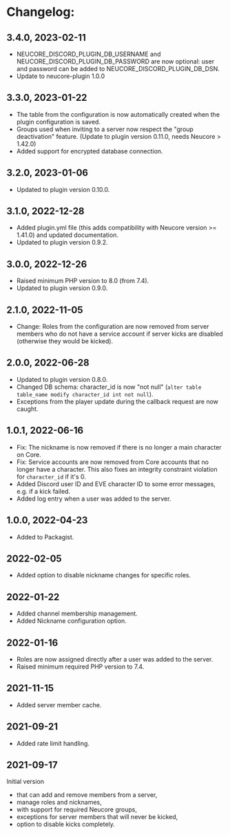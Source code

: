 # Changelog:

## 3.4.0, 2023-02-11

- NEUCORE_DISCORD_PLUGIN_DB_USERNAME and NEUCORE_DISCORD_PLUGIN_DB_PASSWORD are now optional: user and password
  can be added to NEUCORE_DISCORD_PLUGIN_DB_DSN.
- Update to neucore-plugin 1.0.0

## 3.3.0, 2023-01-22

- The table from the configuration is now automatically created when the plugin configuration is saved.
- Groups used when inviting to a server now respect the "group deactivation" feature. (Update to plugin
  version 0.11.0, needs Neucore > 1.42.0)
- Added support for encrypted database connection.

## 3.2.0, 2023-01-06

- Updated to plugin version 0.10.0.

## 3.1.0, 2022-12-28

- Added plugin.yml file (this adds compatibility with Neucore version >= 1.41.0) and updated documentation.
- Updated to plugin version 0.9.2.

## 3.0.0, 2022-12-26

- Raised minimum PHP version to 8.0 (from 7.4).
- Updated to plugin version 0.9.0.

## 2.1.0, 2022-11-05

- Change: Roles from the configuration are now removed from server members who do not have a service account if
  server kicks are disabled (otherwise they would be kicked).

## 2.0.0, 2022-06-28

- Updated to plugin version 0.8.0.
- Changed DB schema: character_id is now "not null" (`alter table table_name modify character_id int not null`).
- Exceptions from the player update during the callback request are now caught.

## 1.0.1, 2022-06-16

- Fix: The nickname is now removed if there is no longer a main character on Core.
- Fix: Service accounts are now removed from Core accounts that no longer have a character. This also fixes an
  integrity constraint violation for `character_id` if it's 0.
- Added Discord user ID and EVE character ID to some error messages, e.g. if a kick failed.
- Added log entry when a user was added to the server.

## 1.0.0, 2022-04-23

- Added to Packagist.

## 2022-02-05

- Added option to disable nickname changes for specific roles.

## 2022-01-22

- Added channel membership management.
- Added Nickname configuration option.

## 2022-01-16

- Roles are now assigned directly after a user was added to the server.
- Raised minimum required PHP version to 7.4.

## 2021-11-15

- Added server member cache.

## 2021-09-21

- Added rate limit handling.

## 2021-09-17

Initial version  

- that can add and remove members from a server, 
- manage roles and nicknames, 
- with support for required Neucore groups, 
- exceptions for server members that will never be kicked, 
- option to disable kicks completely.
